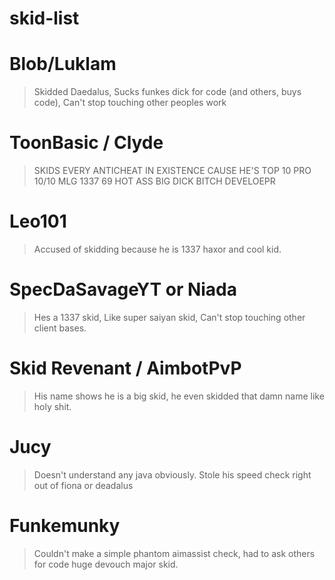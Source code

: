 # skid-list

# Blob/Luklam 
 > Skidded Daedalus, Sucks funkes dick for code (and others, buys code), Can't stop touching other peoples work

# ToonBasic / Clyde
 > SKIDS EVERY ANTICHEAT IN EXISTENCE CAUSE HE'S TOP 10 PRO 10/10 MLG 1337 69 HOT ASS BIG DICK BITCH DEVELOEPR
 
# Leo101
 > Accused of skidding because he is 1337 haxor and cool kid.
 
 # SpecDaSavageYT or Niada
  > Hes a 1337 skid, Like super saiyan skid, Can't stop touching other client bases.
 
 # Skid Revenant / AimbotPvP
  > His name shows he is a big skid, he even skidded that damn name like holy shit.
  
  # Jucy
   > Doesn't understand any java obviously. Stole his speed check right out of fiona or deadalus
   
  # Funkemunky
   > Couldn't make a simple phantom aimassist check, had to ask others for code huge devouch major skid.
